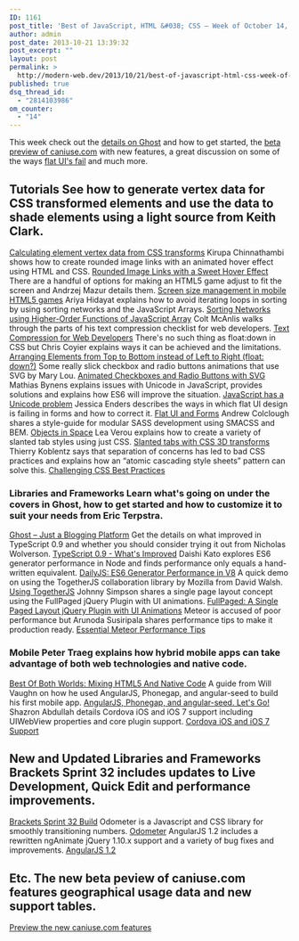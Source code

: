 ```yaml
---
ID: 1161
post_title: 'Best of JavaScript, HTML &#038; CSS – Week of October 14, 2013'
author: admin
post_date: 2013-10-21 13:39:32
post_excerpt: ""
layout: post
permalink: >
  http://modern-web.dev/2013/10/21/best-of-javascript-html-css-week-of-october-14-2013/
published: true
dsq_thread_id:
  - "2814103986"
om_counter:
  - "14"
---
```

This week check out the [details on Ghost][1] and how to get started, the [beta preview of caniuse.com][2] with new features, a great discussion on some of the ways [flat UI's fail][3] and much more. 
## Tutorials See how to generate vertex data for CSS transformed elements and use the data to shade elements using a light source from Keith Clark. 

[Calculating element vertex data from CSS transforms][4] Kirupa Chinnathambi shows how to create rounded image links with an animated hover effect using HTML and CSS. [Rounded Image Links with a Sweet Hover Effect][5] There are a handful of options for making an HTML5 game adjust to fit the screen and Andrzej Mazur details them. [Screen size management in mobile HTML5 games][6] Ariya Hidayat explains how to avoid iterating loops in sorting by using sorting networks and the JavaScript Arrays. [Sorting Networks using Higher-Order Functions of JavaScript Array][7] Colt McAnlis walks through the parts of his text compression checklist for web developers. [Text Compression for Web Developers][8] There's no such thing as float:down in CSS but Chris Coyier explains ways it can be achieved and the limitations. [Arranging Elements from Top to Bottom instead of Left to Right (float: down?)][9] Some really slick checkbox and radio buttons animations that use SVG by Mary Lou. [Animated Checkboxes and Radio Buttons with SVG][10] Mathias Bynens explains issues with Unicode in JavaScript, provides solutions and explains how ES6 will improve the situation. [JavaScript has a Unicode problem][11] Jessica Enders describes the ways in which flat UI design is failing in forms and how to correct it. [Flat UI and Forms][3] Andrew Colclough shares a style-guide for modular SASS development using SMACSS and BEM. [Objects in Space][12] Lea Verou explains how to create a variety of slanted tab styles using just CSS. [Slanted tabs with CSS 3D transforms][13] Thierry Koblentz says that separation of concerns has led to bad CSS practices and explains how an “atomic cascading style sheets” pattern can solve this. [Challenging CSS Best Practices][14] 
### Libraries and Frameworks Learn what's going on under the covers in Ghost, how to get started and how to customize it to suit your needs from Eric Terpstra. 

[Ghost – Just a Blogging Platform][1] Get the details on what improved in TypeScript 0.9 and whether you should consider trying it out from Nicholas Wolverson. [TypeScript 0.9 - What's Improved][15] Daishi Kato explores ES6 generator performance in Node and finds performance only equals a hand-written equivalent. [DailyJS: ES6 Generator Performance in V8][16] A quick demo on using the TogetherJS collaboration library by Mozilla from David Walsh. [Using TogetherJS][17] Johnny Simpson shares a single page layout concept using the FullPaged jQuery Plugin with UI animations. [FullPaged: A Single Paged Layout jQuery Plugin with UI Animations][18] Meteor is accused of poor performance but Arunoda Susiripala shares performance tips to make it production ready. [Essential Meteor Performance Tips][19] 
### Mobile Peter Traeg explains how hybrid mobile apps can take advantage of both web technologies and native code. 

[Best Of Both Worlds: Mixing HTML5 And Native Code][20] A guide from Will Vaughn on how he used AngularJS, Phonegap, and angular-seed to build his first mobile app. [AngularJS, Phonegap, and angular-seed. Let's Go!][21] Shazron Abdullah details Cordova iOS and iOS 7 support including UIWebView properties and core plugin support. [Cordova iOS and iOS 7 Support][22] 
## New and Updated Libraries and Frameworks Brackets Sprint 32 includes updates to Live Development, Quick Edit and performance improvements. 

[Brackets Sprint 32 Build][23] Odometer is a Javascript and CSS library for smoothly transitioning numbers. [Odometer][24] AngularJS 1.2 includes a rewritten ngAnimate jQuery 1.10.x support and a variety of bug fixes and improvements. [AngularJS 1.2][25] 
## Etc. The new beta peview of caniuse.com features geographical usage data and new support tables. 

[Preview the new caniuse.com features][2]

 [1]: http://bit.ly/19n6yNE
 [2]: http://bit.ly/H7Kcp4
 [3]: http://alistapart.com/article/flat-ui-and-forms
 [4]: http://bit.ly/H7M6Gd
 [5]: http://bit.ly/H5m07Z
 [6]: http://bit.ly/H7Lalb
 [7]: http://bit.ly/H5lsii
 [8]: http://bit.ly/H5kxOK
 [9]: http://bit.ly/19QgTT4
 [10]: http://bit.ly/1hWGivc
 [11]: http://mathiasbynens.be/notes/javascript-unicode
 [12]: https://medium.com/objects-in-space/f6f404727
 [13]: http://lea.verou.me/2013/10/slanted-tabs-with-css-3d-transforms/
 [14]: http://coding.smashingmagazine.com/2013/10/21/challenging-css-best-practices-atomic-approach/
 [15]: http://bit.ly/19n6XQ3
 [16]: http://bit.ly/H7KwUQ
 [17]: http://bit.ly/19QgbVU
 [18]: http://bit.ly/1hWFeY7
 [19]: http://bit.ly/1hWEYID
 [20]: http://bit.ly/H5njUe
 [21]: http://bit.ly/19anCX3
 [22]: http://bit.ly/1hWExhy
 [23]: http://bit.ly/GZj0Kb
 [24]: http://github.hubspot.com/odometer/
 [25]: http://dailyjs.com/2013/10/18/angularjs-12/